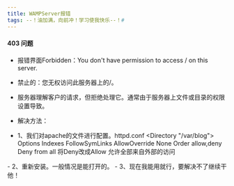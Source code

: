 ```yaml
---
title: WAMPServer报错
tags: --！油加满，向前冲！学习使我快乐--！#
---
```


####  403  问题
- 报错界面Forbidden：You don't have permission to access / on this server.
- 禁止的：您无权访问此服务器上的/。
- 服务器理解客户的请求，但拒绝处理它。通常由于服务器上文件或目录的权限设置导致。

- 解决方法：
- 1、我们对apache的文件进行配置。httpd.conf
   <Directory "/var/blog">
   Options Indexes FollowSymLinks
   AllowOverride None
   Order allow,deny
   Deny from all     将Deny改成Allow  允许全部来自外部的访问
</Directory>
- 2、重新安装。一般情况是能打开的。
- 3、现在我能用就行，要解决不了继续干他！